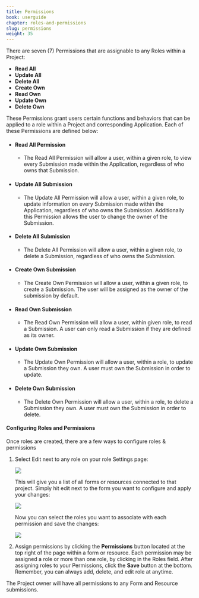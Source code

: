 ```yaml
---
title: Permissions
book: userguide
chapter: roles-and-permissions
slug: permissions
weight: 35
---
```


There are seven (7) Permissions that are assignable to any Roles within a Project:

 - **Read All**
 - **Update All**
 - **Delete All**
 - **Create Own**
 - **Read Own**
 - **Update Own**
 - **Delete Own**

These Permissions grant users certain functions and behaviors that can be applied to a role within a Project and corresponding Application. Each of these Permissions are defined below:

- #### Read All Permission
    - The Read All Permission will allow a user, within a given role, to view every Submission made within the Application, regardless of who owns that Submission.
- #### Update All Submission
   - The Update All Permission will allow a user, within a given role, to update information on every Submission made within the Application, regardless of who owns the Submission. Additionally this Permission allows the user to change the owner of the Submission.
- #### Delete All Submission
   - The Delete All Permission will allow a user, within a given role, to delete a Submission, regardless of who owns the Submission.
- #### Create Own Submission
   - The Create Own Permission will allow a user, within a given role, to create a Submission. The user will be assigned as the owner of the submission by default.
- #### Read Own Submission
   - The Read Own Permission will allow a user, within given role, to read a Submission. A user can only read a Submission if they are defined as its owner.
- #### Update Own Submission
   - The Update Own Permission will allow a user, within a role, to update a Submission they own. A user must own the Submission in order to update.
- #### Delete Own Submission
   - The Delete Own Permission will allow a user, within a role, to delete a Submission they own. A user must own the Submission in order to delete.

#### Configuring Roles and Permissions

Once roles are created, there are a few ways to configure roles & permissions

1.  Select Edit next to any role on your role Settings page:

    ![](https://cloud.githubusercontent.com/assets/13321142/9473019/2e74b912-4b1e-11e5-9c9b-8ae976a0172e.png)

    This will give you a list of all forms or resources connected to that project. Simply hit edit next to the form you want to configure and apply your changes:

    ![](https://cloud.githubusercontent.com/assets/13321142/9473020/2e758284-4b1e-11e5-9651-748f814ea2bd.png)

    Now you can select the roles you want to associate with each permission and save the changes:

    ![](https://cloud.githubusercontent.com/assets/13321142/9473023/2e78dfc4-4b1e-11e5-9955-70ae0ab48e36.png)

2.  Assign permissions by clicking the **Permissions** button located at the top right of the page within a form or resource. Each permission may be assigned a role or more than one role, by clicking in the Roles field. After assigning roles to your Permissions, click the **Save** button at the bottom. Remember, you can always add, delete, and edit role at anytime.

<p class="note">The Project owner will have all permissions to any Form and Resource submissions.</p>
